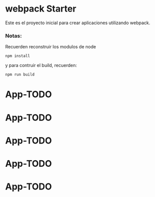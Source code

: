 # webpack Starter

Este es el proyecto inicial para crear aplicaciones utilizando webpack.

### Notas:
Recuerden reconstruir los modulos de node
```
npm install
```
y para contruir el build, recuerden:
```
npm run build
```
# App-TODO
# App-TODO
# App-TODO
# App-TODO
# App-TODO
